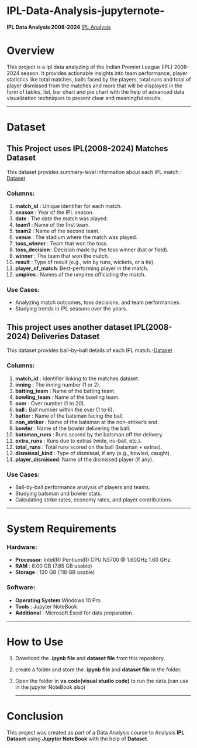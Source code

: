 # IPL-Data-Analysis-jupyternote-

 **IPL Data Analysis 2008-2024**  [IPL Analysis](https://github.com/AMRrah/IPL-Data-Analysis-jupyternote-/blob/main/IPLanalysis01.ipynb) 
 # Overview 
 This project is a Ipl data analyzing of the Indian Premier League (IPL) 2008-2024 season. It provides actionable insights into team performance, player statistics like total matches, balls faced by the players, total runs and total of player dismissed from the matches and more that will be displayed in the form of tables, list, bar chart and pie chart with the help of advanced data visualization techniques to present clear and meaningful results.
<hr>

 # Dataset
 ## This Project uses IPL(2008-2024) Matches Dataset
   This dataset provides summary-level information about each IPL match.-[Dataset](https://github.com/AMRrah/IPL-Data-Analysis-jupyternote-/blob/main/matches.csv)
 ### Columns:   
 1. **match_id**       : Unique identifier for each match.
 2. **season**         : Year of the IPL season.
 3. **date**           : The date the match was played.
 4. **team1**          : Name of the first team.
 5. **team2**          : Name of the second team.
 6. **venue**          : The stadium where the match was played.
 7. **toss_winner**    : Team that won the toss.
 8. **toss_decision**  : Decision made by the toss winner (bat or field).
 9. **winner**         : The team that won the match.
10. **result**         : Type of result (e.g., win by runs, wickets, or a tie).
11. **player_of_match**: Best-performing player in the match.
12. **umpires**        : Names of the umpires officiating the match.  

### Use Cases:
 - Analyzing match outcomes, toss decisions, and team performances.
 - Studying trends in IPL seasons over the years.

## This project uses another dataset IPL(2008-2024) Deliveries Dataset
   This dataset provides ball-by-ball details of each IPL match.-[Dataset](https://github.com/AMRrah/IPL-Data-Analysis-jupyternote-/blob/main/deliveries.csv)

### Columns:
 1. **match_id**        : Identifier linking to the matches dataset.
 2. **inning**          : The inning number (1 or 2).
 3. **batting_team**    : Name of the batting team.
 4. **bowling_team**    : Name of the bowling team.
 5. **over**            : Over number (1 to 20).
 6. **ball**            : Ball number within the over (1 to 6).
 7. **batter**          : Name of the batsman facing the ball.
 8. **non_striker**     : Name of the batsman at the non-striker’s end.
 9. **bowler**          : Name of the bowler delivering the ball.
10. **batsman_runs**    : Runs scored by the batsman off the delivery.
11. **extra_runs**      : Runs due to extras (wide, no-ball, etc.).
12. **total_runs**      : Total runs scored on the ball (batsman + extras).
13. **dismissal_kind**  : Type of dismissal, if any (e.g., bowled, caught).
14. **player_dismissed**: Name of the dismissed player (if any).

### Use Cases:
 - Ball-by-ball performance analysis of players and teams.
 - Studying batsman and bowler stats.
 - Calculating strike rates, economy rates, and player contributions.

<hr>



# System Requirements

### Hardware:
   - **Processor**: Intel(R) Pentium(R) CPU  N3700  @ 1.60GHz   1.60 GHz
   - **RAM**      : 8.00 GB (7.85 GB usable)
   - **Storage**  : 120 GB (118 GB usable)

### Software:
   - **Operating System**:Windows 10 Pro
   - **Tools**           : Jupyter NoteBook.
   - **Additional**      : Microsoft Excel for data preparation.

<hr>

# How to Use

1. Download the **.ipynb file** and **dataset file** from this repository.
2. create a folder and store the **.ipynb file** and **dataset file** in the folder.
3. Open the folder in **vs.code(visual studio code)** to run the data.(can use in the jupyter NoteBook also)

   <hr>

# Conclusion

This project was created as part of a Data Analysis course to Analysis **IPL Dataset** using **Jupyter NoteBook** with the help of **Dataset**.
